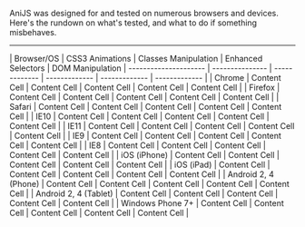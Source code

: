 AniJS was designed for and tested on numerous browsers and devices. Here's the rundown on what's tested, and what to do if something misbehaves.


----------------

| Browser/OS            | CSS3 Animations | Classes Manipulation | Enhanced Selectors | DOM Manipulation
| --------------------- | --------------- | ------------- | ------------- | ------------- | ------------- |
| Chrome                | Content Cell    | Content Cell  | Content Cell  | Content Cell  | Content Cell  |
| Firefox               | Content Cell    | Content Cell  | Content Cell  | Content Cell  | Content Cell  |
| Safari                | Content Cell    | Content Cell  | Content Cell  | Content Cell  | Content Cell  |
| IE10                  | Content Cell    | Content Cell  | Content Cell  | Content Cell  | Content Cell  |
| IE11                  | Content Cell    | Content Cell  | Content Cell  | Content Cell  | Content Cell  |
| IE9                   | Content Cell    | Content Cell  | Content Cell  | Content Cell  | Content Cell  |
| IE8                   | Content Cell    | Content Cell  | Content Cell  | Content Cell  | Content Cell  |
| iOS (iPhone)          | Content Cell    | Content Cell  | Content Cell  | Content Cell  | Content Cell  |
| iOS (iPad)            | Content Cell    | Content Cell  | Content Cell  | Content Cell  | Content Cell  |
| Android 2, 4 (Phone)  | Content Cell    | Content Cell  | Content Cell  | Content Cell  | Content Cell  |
| Android 2, 4 (Tablet) | Content Cell    | Content Cell  | Content Cell  | Content Cell  | Content Cell  |
| Windows Phone 7+      | Content Cell    | Content Cell  | Content Cell  | Content Cell  | Content Cell  |
